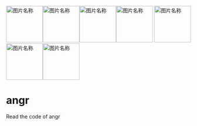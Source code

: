 <img src="http://angr.io/img/angry_face.png" width = "100" height = "100" alt="图片名称" /><img src="http://angr.io/img/angry_face.png" width = "100" height = "100" alt="图片名称" /><img src="http://angr.io/img/angry_face.png" width = "100" height = "100" alt="图片名称" /><img src="http://angr.io/img/angry_face.png" width = "100" height = "100" alt="图片名称" /> <img src="http://angr.io/img/angry_face.png" width = "100" height = "100" alt="图片名称" /><img src="http://angr.io/img/angry_face.png" width = "100" height = "100" alt="图片名称" /><img src="http://angr.io/img/angry_face.png" width = "100" height = "100" alt="图片名称" />
# angr
Read the code of angr

  
